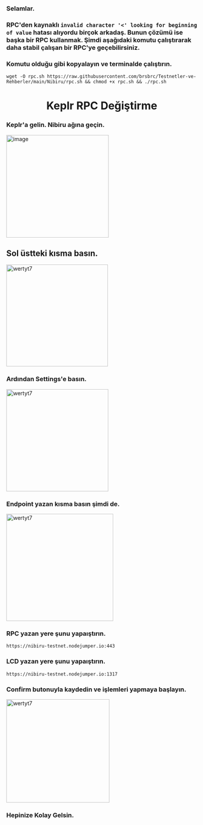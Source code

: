 ### Selamlar.

### RPC'den kaynaklı `invalid character '<' looking for beginning of value` hatası alıyordu birçok arkadaş. Bunun çözümü ise başka bir RPC kullanmak. Şimdi aşağıdaki komutu çalıştırarak daha stabil çalışan bir RPC'ye geçebilirsiniz.


### Komutu olduğu gibi kopyalayın ve terminalde çalıştırın.

```
wget -O rpc.sh https://raw.githubusercontent.com/brsbrc/Testnetler-ve-Rehberler/main/Nibiru/rpc.sh && chmod +x rpc.sh && ./rpc.sh
```
<h1 align="center">Keplr RPC Değiştirme</h1>

### Keplr'a gelin. Nibiru ağına geçin.

<img width="270" alt="image" src="https://user-images.githubusercontent.com/107190154/231015106-503e8d1d-4dbc-471b-a4ac-983e6e56a647.png">

## Sol üstteki kısma basın.

<img width="268" alt="wertyt7" src="https://user-images.githubusercontent.com/107190154/231015229-44cd5068-94f3-4c9a-bde2-d9e1c9a5dad1.png">

### Ardından Settings'e basın.

<img width="269" alt="wertyt7" src="https://user-images.githubusercontent.com/107190154/231015337-f106979b-5d9d-4336-b8a0-75fa0fde60df.png">

### Endpoint yazan kısma basın şimdi de.

<img width="282" alt="wertyt7" src="https://user-images.githubusercontent.com/107190154/231015494-568c0831-dc6b-4084-a2d3-7ee87aa159d2.png">

### RPC yazan yere şunu yapaıştırın.
```
https://nibiru-testnet.nodejumper.io:443
```
### LCD yazan yere şunu yapaıştırın.
```
https://nibiru-testnet.nodejumper.io:1317
```

### Confirm butonuyla kaydedin ve işlemleri yapmaya başlayın.

<img width="272" alt="wertyt7" src="https://user-images.githubusercontent.com/107190154/231015781-6b8b33f2-76c1-4bd5-8400-433a7c197e42.png">

### Hepinize Kolay Gelsin.
